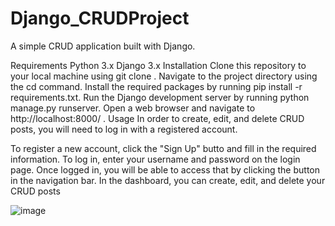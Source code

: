 # Django_CRUDProject

A simple CRUD application built with Django.

Requirements
Python 3.x
Django 3.x
Installation
Clone this repository to your local machine using git clone <repository-url>.
Navigate to the project directory using the cd command.
Install the required packages by running pip install -r requirements.txt.
Run the Django development server by running python manage.py runserver.
Open a web browser and navigate to http://localhost:8000/ .
Usage
In order to create, edit, and delete CRUD posts, you will need to log in with a registered account.

To register a new account, click the "Sign Up" butto and fill in the required information.
To log in, enter your username and password on the login page.
Once logged in, you will be able to access that by clicking the button in the navigation bar.
In the dashboard, you can create, edit, and delete your CRUD posts

![image](https://user-images.githubusercontent.com/81027586/224473342-2a93fdd1-670a-4ab6-92b3-38ac4b9ed972.png)

